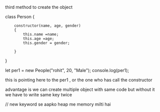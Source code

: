 
third method to create the object 

class Person {
       
        constructor(name, age, gender)
        {
            this.name =name;
            this.age =age;
            this.gender = gender; 

        }
}

let per1 = new People("rohit", 20, "Male"); 
console.log(per1); 


this is pointing here to the per1 , 
or the one who has call the constructor


advantage is we can create multiple object with same 
code 
but without it 
we have to write same key twice 


// new keyword se aapko heap me memory milti hai




